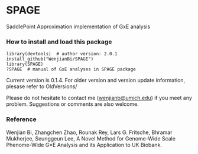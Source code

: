 # SPAGE
SaddlePoint Approximation implementation of GxE analysis


### How to install and load this package

```{r}      
library(devtools)  # author version: 2.0.1
install_github("WenjianBi/SPAGE")
library(SPAGE)
?SPAGE  # manual of GxE analyses in SPAGE package
```
Current version is 0.1.4. For older version and version update information, plesase refer to OldVersions/

Please do not hesitate to contact me (wenjianb@umich.edu) if you meet any problem. Suggestions or comments are also welcome.

### Reference

Wenjian Bi, Zhangchen Zhao, Rounak Rey, Lars G. Fritsche, Bhramar Mukherjee, Seunggeun Lee, A Novel Method for Genome-Wide Scale Phenome-Wide G×E Analysis and its Application to UK Biobank.

